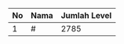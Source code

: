 | No | Nama            | Jumlah Level |
|----|-----------------|--------------|
| 1  | #    |    2785        |
